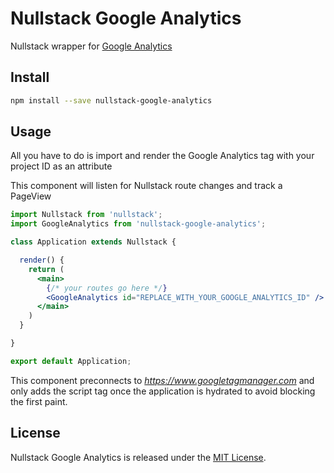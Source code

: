 
# Nullstack Google Analytics

Nullstack wrapper for [Google Analytics](https://analytics.google.com)

## Install

```bash
npm install --save nullstack-google-analytics
```

## Usage

All you have to do is import and render the Google Analytics tag with your project ID as an attribute

This component will listen for Nullstack route changes and track a PageView

```jsx
import Nullstack from 'nullstack';
import GoogleAnalytics from 'nullstack-google-analytics';

class Application extends Nullstack {

  render() {
    return (
      <main>
        {/* your routes go here */}
        <GoogleAnalytics id="REPLACE_WITH_YOUR_GOOGLE_ANALYTICS_ID" />
      </main>
    )
  }

}

export default Application;
```

This component preconnects to *https://www.googletagmanager.com* and only adds the script tag once the application is hydrated to avoid blocking the first paint.

## License

Nullstack Google Analytics is released under the [MIT License](https://opensource.org/licenses/MIT).